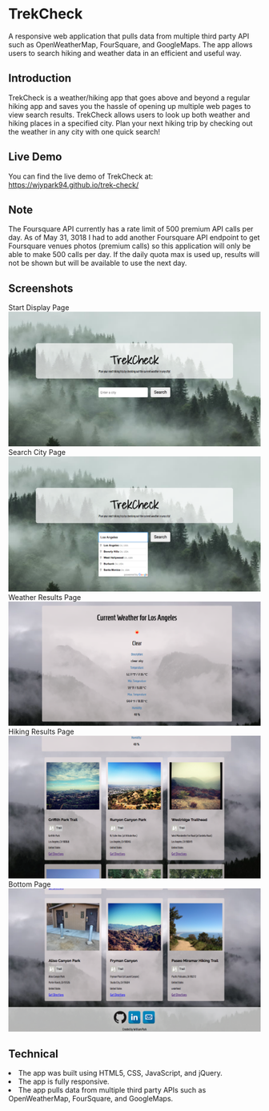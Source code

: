 # TrekCheck

A responsive web application that pulls data from multiple third party API such as OpenWeatherMap, FourSquare, and GoogleMaps. The app allows users to search hiking and weather data in an efficient and useful way. 

## Introduction
TrekCheck is a weather/hiking app that goes above and beyond a regular hiking app and saves you the hassle of opening up multiple web pages to view search results. TrekCheck allows users to look up both weather and hiking places in a specified city. Plan your next hiking trip by checking out the weather in any city with one quick search!

## Live Demo
You can find the live demo of TrekCheck at:</br>
https://wjypark94.github.io/trek-check/

## Note
The Foursquare API currently has a rate limit of 500 premium API calls per day. As of May 31, 3018 I had to add another Foursquare API endpoint to get Foursquare venues photos (premium calls) so this application will only be able to make 500 calls per day. If the daily quota max is used up, results will not be shown but will be available to use the next day.

## Screenshots
Start Display Page
<img src="readme-images/trek-check-1-start.png">
Search City Page
<img src="readme-images/trek-check-2-search.png">
Weather Results Page
<img src="readme-images/trek-check-3-weather.png">
Hiking Results Page
<img src="readme-images/trek-check-4-hike.png">
Bottom Page
<img src="readme-images/trek-check-5-bottom.png">

## Technical
<li> The app was built using HTML5, CSS, JavaScript, and jQuery. </br>
<li> The app is fully responsive. </br>
<li> The app pulls data from multiple third party APIs such as OpenWeatherMap, FourSquare, and GoogleMaps.

